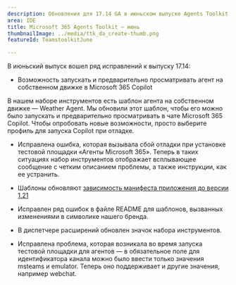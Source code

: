 ```yaml
---
description: Обновления для 17.14 GA в июньском выпуске Agents Toolkit.
area: IDE
title: Microsoft 365 Agents Toolkit — июнь
thumbnailImage: ../media/ttk_da_create-thumb.png
featureId: TeamstoolkitJune

---
```



В июньский выпуск вошел ряд исправлений к выпуску 17.14:

- Возможность запускать и предварительно просматривать агент на собственном движке в Microsoft 365 Copilot

В нашем наборе инструментов есть шаблон агента на собственном движке — Weather Agent. Мы обновили этот шаблон, чтобы его можно было запускать и предварительно просматривать в чате Microsoft 365 Copilot. Чтобы опробовать новые возможности, просто выберите профиль для запуска Copilot при отладке. 

- Исправлена ошибка, которая вызывала сбой отладки при установке тестовой площадки «Агенты Microsoft 365». Теперь в таких ситуациях набор инструментов отображает всплывающее сообщение с четким описанием проблемы, а также инструкции, как ее устранить.

- Шаблоны обновляют [зависимость манифеста приложения до версии 1.21](https://developer.microsoft.com/json-schemas/teams/v1.22/MicrosoftTeams.schema.json)

- Исправлен ряд ошибок в файле README для шаблонов, вызванных изменениями в символике нашего бренда.

- В диспетчере расширений обновлен значок набора инструментов.

- Исправлена проблема, которая возникала во время запуска тестовой площадки для агентов — в обязательное поле для идентификатора канала можно было ввести только значения msteams и emulator. Теперь оно поддерживает и другие значения, например webchat.
